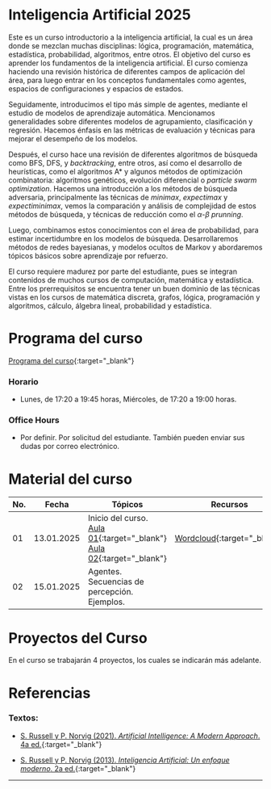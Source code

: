 # Inteligencia Artificial 2025

Este es un curso introductorio a la inteligencia artificial, la cual es un área donde se mezclan muchas disciplinas: lógica, programación, matemática, estadística, probabilidad, algoritmos, entre otros. El objetivo del curso es aprender los fundamentos de la inteligencia artificial. El curso comienza haciendo una revisión histórica de diferentes campos de aplicación del área, para luego entrar en los conceptos fundamentales como agentes, espacios de configuraciones y espacios de estados. 

Seguidamente, introducimos el tipo más simple de agentes, mediante el estudio de modelos de aprendizaje automática. Mencionamos generalidades sobre diferentes modelos de agrupamiento, clasificación y regresión. Hacemos énfasis en las métricas de evaluación y técnicas para mejorar el desempeño de los modelos. 

Después, el curso hace una revisión de diferentes algoritmos de búsqueda como BFS, DFS, y *backtracking*, entre otros, así como el desarrollo de heurísticas, como el algoritmos A* y algunos métodos de optimización combinatoria: algoritmos genéticos, evolución diferencial o *particle swarm optimization*. Hacemos una introducción a los métodos de búsqueda adversaria, principalmente las técnicas de *minimax*, *expectimax* y *expectiminimax*, vemos la comparación y análisis de complejidad de estos métodos de búsqueda, y técnicas de reducción como el $\alpha$-$\beta$ *prunning*.

Luego, combinamos estos conocimientos con el área de probabilidad, para estimar incertidumbre en los modelos de búsqueda. Desarrollaremos métodos de redes bayesianas, y modelos ocultos de Markov y abordaremos tópicos básicos sobre aprendizaje por refuerzo.

El curso requiere madurez por parte del estudiante, pues se integran contenidos de muchos cursos de computación, matemática y estadística. Entre los prerrequisitos se encuentra tener un buen dominio de las técnicas vistas en los cursos de matemática discreta, grafos, lógica, programación y algoritmos, cálculo, álgebra lineal, probabilidad y estadística. 


# Programa del curso
<div id='id-programa'/>

[Programa del curso](programa/Programa-ia2025.pdf){:target="_blank"}

### Horario
<div id='id-horario'/>

* Lunes, de 17:20 a 19:45 horas, Miércoles, de 17:20 a 19:00 horas.

### Office Hours
<div id='id-office'/>

* Por definir. Por solicitud del estudiante. También pueden enviar sus dudas por correo electrónico.


# Material del curso
<div id='id-material'/>

**No.**  | **Fecha**    | **Tópicos**                                                       | **Recursos**
-------- | ------------ | ----------------------------------------------------------------- |  -------------------------------------
01       | 13.01.2025   | Inicio del curso. <br/> [Aula 01](aulas/Aula01.pdf){:target="_blank"} [Aula 02](aulas/Aula02.pdf){:target="_blank"} | [Wordcloud](otros/wordcloud.png){:target="_blank"} 
02       | 15.01.2025   | Agentes. Secuencias de percepción. Ejemplos. <br/> | 



# Proyectos del Curso
<div id='id-proj'/>

En el curso se trabajarán 4 proyectos, los cuales se indicarán más adelante.

  
# Referencias
<div id='id-ref'/>

### Textos:

* [S. Russell y P. Norvig (2021). *Artificial Intelligence: A Modern Approach*. 4a ed.](https://libgen.li/ads188ec1f979f92af02697f4066f3dd93a264NWNFJ){:target="_blank"}

* [S. Russell y P. Norvig (2013). *Inteligencia Artificial: Un enfoque moderno*. 2a ed.](https://libgen.li/ads6b862ce758b8513e6d5627895d2bfc3dTZVFFXU8){:target="_blank"}


---
